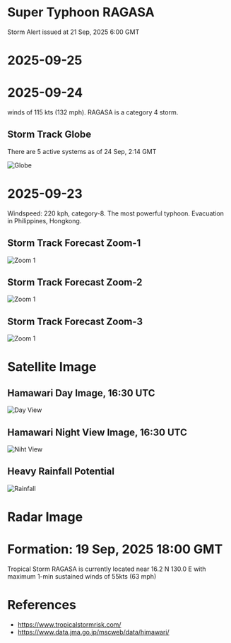 # Super Typhoon RAGASA
Storm Alert issued at 21 Sep, 2025 6:00 GMT

# 2025-09-25


# 2025-09-24
winds of 115 kts (132 mph). RAGASA is a category 4 storm.
## Storm Track Globe
There are 5 active systems as of 24 Sep, 2:14 GMT

![Globe](./2025-09-24-globe.png)

# 2025-09-23
Windspeed: 220 kph, category-8. The most powerful typhoon. Evacuation in Philippines, Hongkong.
## Storm Track Forecast Zoom-1
![Zoom 1](./2025-09-23-zoom1.png)

## Storm Track Forecast Zoom-2
![Zoom 1](./2025-09-23-zoom2.png)

## Storm Track Forecast Zoom-3
![Zoom 1](./2025-09-23-zoom3.png)


# Satellite Image
## Hamawari Day Image, 16:30 UTC
![Day View](./se2_b13_1620.jpg)

## Hamawari Night View Image, 16:30 UTC
![Niht View](./se2_ngt_1620.jpg)

## Heavy Rainfall Potential
![Rainfall](./r2s_hrp_1630.jpg)

# Radar Image

# Formation: 19 Sep, 2025 18:00 GMT
Tropical Storm RAGASA is currently located near 16.2 N 130.0 E with maximum 1-min sustained winds of 55kts (63 mph)

# References
- https://www.tropicalstormrisk.com/
- https://www.data.jma.go.jp/mscweb/data/himawari/
